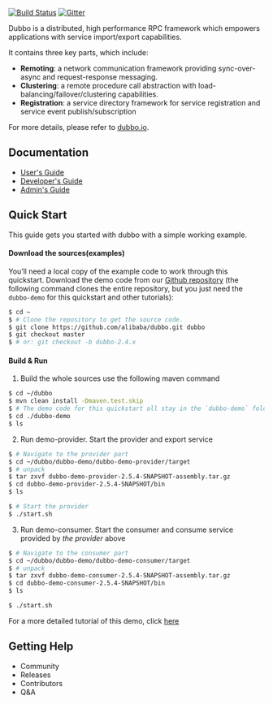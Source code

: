 [![Build Status](https://travis-ci.org/alibaba/dubbo.svg?branch=master)](https://travis-ci.org/alibaba/dubbo) [![Gitter](https://badges.gitter.im/alibaba/dubbo.svg)](https://gitter.im/alibaba/dubbo?utm_source=badge&utm_medium=badge&utm_campaign=pr-badge)

Dubbo is a distributed, high performance RPC framework which empowers applications with service import/export capabilities.

It contains three key parts, which include:

* **Remoting**: a network communication framework providing sync-over-async and request-response messaging.
* **Clustering**: a remote procedure call abstraction with load-balancing/failover/clustering capabilities.
* **Registration**: a service directory framework for service registration and service event publish/subscription

For more details, please refer to [dubbo.io](http://dubbo.io).

## Documentation

* [User's Guide](http://dubbo.io/user-guide/)
* [Developer's Guide](http://dubbo.io/developer-guide/)
* [Admin's Guide](http://dubbo.io/admin-guide/)

## Quick Start
This guide gets you started with dubbo with a simple working example.
#### Download the sources(examples)
You’ll need a local copy of the example code to work through this quickstart. Download the demo code from our [Github repository](https://github.com/alibaba/dubbo) (the following command clones the entire repository, but you just need the `dubbo-demo` for this quickstart and other tutorials):

```sh
$ cd ~
$ # Clone the repository to get the source code.
$ git clone https://github.com/alibaba/dubbo.git dubbo
$ git checkout master
$ # or: git checkout -b dubbo-2.4.x
```
#### Build & Run
1. Build the whole sources use the following maven command

```sh
$ cd ~/dubbo
$ mvn clean install -Dmaven.test.skip
$ # The demo code for this quickstart all stay in the `dubbo-demo` folder
$ cd ./dubbo-demo
$ ls
```
2. Run demo-provider. Start the provider and export service  
```sh
$ # Navigate to the provider part
$ cd ~/dubbo/dubbo-demo/dubbo-demo-provider/target
$ # unpack
$ tar zxvf dubbo-demo-provider-2.5.4-SNAPSHOT-assembly.tar.gz
$ cd dubbo-demo-provider-2.5.4-SNAPSHOT/bin
$ ls
```

```sh
$ # Start the provider
$ ./start.sh
```
3. Run demo-consumer. Start the consumer and consume service provided by _the provider_ above

```sh
$ # Navigate to the consumer part
$ cd ~/dubbo/dubbo-demo/dubbo-demo-consumer/target
$ # unpack
$ tar zxvf dubbo-demo-consumer-2.5.4-SNAPSHOT-assembly.tar.gz
$ cd dubbo-demo-consumer-2.5.4-SNAPSHOT/bin
$ ls
```

```sh
$ ./start.sh
```
For a more detailed tutorial of this demo, click [here](http://dubbo.io/#quickstart)

## Getting Help
* Community
* Releases
* Contributors
* Q&A


